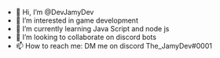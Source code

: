 - 👋 Hi, I’m @DevJamyDev
- 👀 I’m interested in game development
- 🌱 I’m currently learning Java Script and node js
- 💞️ I’m looking to collaborate on discord bots
- 📫 How to reach me: DM me on discord The_JamyDev#0001

<!---
DevJamyDev/DevJamyDev is a ✨ special ✨ repository because its `README.md` (this file) appears on your GitHub profile.
You can click the Preview link to take a look at your changes.
--->
